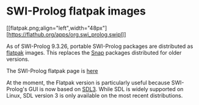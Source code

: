 # SWI-Prolog flatpak images

[[flatpak.png;align="left",width="48px"][https://flathub.org/apps/org.swi_prolog.swipl]]

As of SWI-Prolog 9.3.26, portable SWI-Prolog packages are distributed
as [flatpak](https://flatpak.org/) images.  This replaces the
[Snap](<snap.html>) packages distributed for older versions.

The SWI-Prolog flatpak page is
[here](https://flathub.org/apps/org.swi_prolog.swipl)

At the moment, the Flatpak version is particularly useful because
SWI-Prolog's GUI is now based on [SDL3](https://www.libsdl.org/).
While SDL is widely supported on Linux, SDL version 3 is only available
on the most recent distributions.
